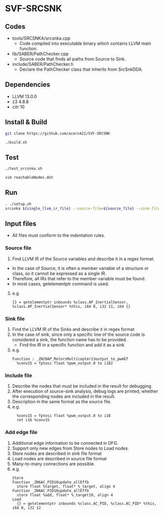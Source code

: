 <!-- TODO : clean up the whole code and edit the README.md @acorn421 [#2](https://github.com/acorn421/SVF-SRCSNK/issues/2)-->

# SVF-SRCSNK

## Codes
- tools/SRCSNKA/srcsnka.cpp
  - Code compiled into executable binary which contains LLVM main function.
- lib/SABER/PathChecker.cpp
  - Source code that finds all paths from Source to Sink.
- include/SABER/PathChecker.h
  - Declare the PathChecker class that inherits from SrcSnkDDA.

## Dependencies
- LLVM 13.0.0
- z3 4.8.8
- citr 10

## Install & Build
```bash
git clone https://github.com/acorn421/SVF-SRCSNK

./build.sh
```

## Test
```bash
./test_srcsnka.sh

vim reachableNodes.dot
```

## Run
```bash
. ./setup.sh
srcsnka ${single_llvm_ir_file} --source-file=${source_file} --sink-file=${sink_file} --include-file=${include_file} --add-edge-file=${add_edge_file} -stat=false --debug-only=pathchecker
```

## Input files
- All files must conform to the indentation rules.

### Source file
1. Find LLVM IR of the Source variables and describe it in a regex format.
  - In the case of Source, it is often a member variable of a structure or class, so it cannot be expressed as a single IR.
  - Therefore, all IRs that refer to the member variable must be found.
  - In most cases, getelementptr command is used.
3. e.g.
    ```
    {} = getelementptr inbounds %class.AP_InertialSensor, %class.AP_InertialSensor* %this, i64 0, i32 11, i64 {}
    ```

### Sink file
1. Find the LLVM IR of the Sinks and describe it in regex format
2. In the case of sink, since only a specific line of the source code is considered a sink, the function name has to be provided.
   - Find the IR in a specific function and add it as a sink
3. e.g. 
    ```
    Function : _ZN20AP_MotorsMulticopter13output_to_pwmEf
      %conv15 = fptosi float %pwm_output.0 to i162
    ```

### Include file
1. Describe the nodes that must be included in the result for debugging.
2. After execution of source-sink analysis, debug logs are printed, whether the corresponding nodes are included in the result.
3. Description in the same format as the source file.
4. e.g.
    ```
      %conv15 = fptosi float %pwm_output.0 to i16
      ret i16 %conv15
    ```

### Add edge file
1. Additional edge information to be connected in DFG.
2. Support only new edges from Store nodes to Load nodes.
3. Store nodes are described in sink file format
4. Load nodes are described in source file format
5. Many-to-many connections are possible.
6. e.g.
    ```
    Store
    Function _ZN6AC_PID10update_allEffb
      store float %target, float* %_target, align 4
    Function _ZN6AC_PID10update_allEffb
      store float %add, float* %_target10, align 4
    Load
      {} = getelementptr inbounds %class.AC_PID, %class.AC_PID* %this, i64 0, i32 12
    ```

